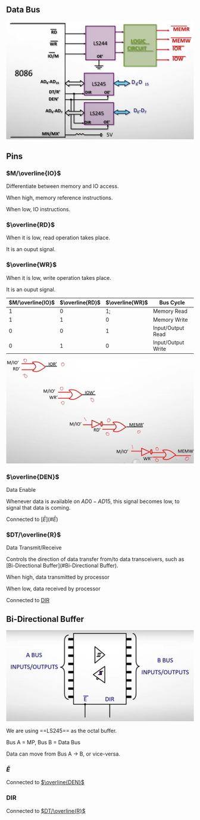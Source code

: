 ## Data Bus

![data_bus](assets/data_bus.png)

## Pins

### $M/\overline{IO}$

Differentiate between memory and IO access.

When high, memory reference instructions.

When low, IO instructions.

### $\overline{RD}$

When it is low, read operation takes place.

It is an ouput signal.

### $\overline{WR}$

When it is low, write operation takes place.

It is an ouput signal.

| $M/\overline{IO}$ | $\overline{RD}$ | $\overline{WR}$ | Bus Cycle          |
| ----------------- | --------------- | --------------- | ------------------ |
| 1                 | 0               | 1;              | Memory Read        |
| 1                 | 1               | 0               | Memory Write       |
| 0                 | 0               | 1               | Input/Output Read  |
| 0                 | 1               | 0               | Input/Output Write |

![operations_read_write](assets/operations_read_write.png)

### $\overline{DEN}$

Data Enable

Whenever data is available on $AD0- AD15$, this signal becomes low, to signal that data is coming.

Connected to [$\bar E$](#$\bar E$)

### $DT/\overline{R}$

Data Transmit/Receive

Controls the direction of data transfer from/to data transceivers, such as [Bi-Directional Buffer](#Bi-Directional Buffer).

When high, data transmitted by processor

When low, data received by processor

Connected to [DIR](#DIR)

## Bi-Directional Buffer

![bidirectional_buffer](assets/bidirectional_buffer.png)

We are using ==LS245== as the octal buffer.

Bus A = MP, Bus B = Data Bus

Data can move from Bus A $\to$ B, or vice-versa.

### $\bar E$

Connected to [$\overline{DEN}$]($\overline{DEN}$)

### DIR

Connected to [$DT/\overline{R}$]($DT/\overline{R}$)


